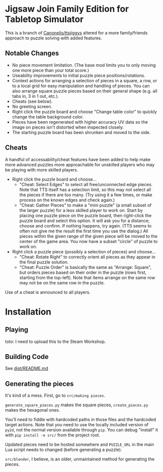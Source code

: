 # Jigsaw Join Family Edition for Tabletop Simulator

This is a branch of [Canonelis/ttsjiggys](https://github.com/Canonelis/ttsjigsawjoin) altered for a more family/friends approach to puzzle solving with added features.

## Notable Changes

- No piece movement limitation. (The base mod limits you to only moving one more piece than your total score.)
- Useability improvements to initial puzzle piece positions/rotations.
- Context actions for arranging a selection of pieces in a square, a row, or to a local grid for easy manipulation and handling of pieces. You can also arrange square puzzle pieces based on their general shape (e.g. all tabs in, 3 in 1 out, etc.).
- Cheats (see below).
- No greeting screen.
- Right click the puzzle board and choose "Change table color" to quickly change the table background color.
- Pieces have been regenerated with higher accuracy UV data so the image on pieces isn't distorted when inspected closely.
- The starting puzzle board has been shrunken and moved to the side.

## Cheats

A handful of accessability/cheat features have been added to help make more advanced puzzles more approachable for unskilled players who may be playing with more skilled players.

- Right click the puzzle board and choose...
	- "Cheat: Select Edges" to select all free/unconnected edge pieces. Note that TTS itself has a selection limit, so this may not select all the pieces if there are too many. (Try using it a few times, or make process on the known edges and check again.)
	- "Cheat: Gather Pieces" to make a "mini puzzle" (a small subset of the larger puzzle) for a less skilled player to work on. Start by placing one puzzle piece on the puzzle board, then right-click the puzzle board and select this option. It will ask you for a distance; choose and confirm. If nothing happens, try again. (TTS seems to often not give me the result the first time you use the dialog.) All pieces within the given range of the given piece will be moved to the center of the game area. You now have a subset "circle" of puzzle to work on.
- Right click a puzzle piece (possibly a selection of pieces) and choose...
	- "Cheat: Rotate Right" to correctly orient all pieces as they appear in the final puzzle solution.
	- "Cheat: Puzzle Order" is basically the same as "Arrange: Square", but orders pieces based on their order in the puzzle (rows first, starting from the top-left). Note that items arrange on the same row may not be on the same row in the puzzle.

Use of a cheat is announced to all players.

# Installation

## Playing

toto: I need to upload this to the Steam Workshop.

## Building Code

See [dist/README.md](dist/README.md)

## Generating the pieces

It's kind of a mess. First, go to `src/making pieces`.

`generate_square_pieces.py` makes the square pieces, `create_pieces.py` makes the hexagonal ones. 

You'll need to fiddle with hardcoded paths in those files and the hardcoded target actions. Note that you need to use the locally included version of `py2d`, not the normal version available through `pip`. You can debug "install" it with `pip install -e src/` from the project root.

Updated pieces need to be hosted somewhere and `PUZZLE_URL` in the main Lua script needs to changed (before generating a puzzle).

`src/blender`, I believe, is an older, unmaintained method for generating the pieces.
